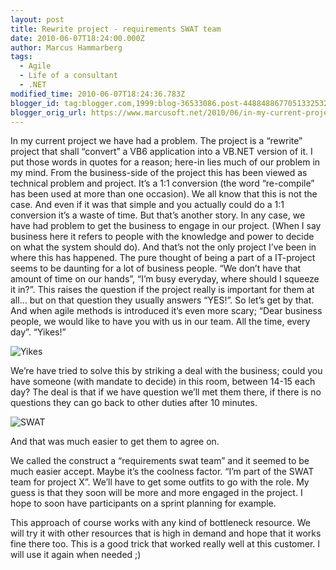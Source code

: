 ```yaml
---
layout: post
title: Rewrite project - requirements SWAT team
date: 2010-06-07T18:24:00.000Z
author: Marcus Hammarberg
tags:
  - Agile
  - Life of a consultant
  - .NET
modified_time: 2010-06-07T18:24:36.783Z
blogger_id: tag:blogger.com,1999:blog-36533086.post-4488488677051332532
blogger_orig_url: https://www.marcusoft.net/2010/06/in-my-current-project-we-have-had.html
---
```


In my current project we have had a problem. The project is a “rewrite” project that shall “convert” a VB6 application into a VB.NET version of it. I put those words in quotes for a reason; here-in lies much of our problem in my mind. From the business-side of the project this has been viewed as technical problem and project. It’s a 1:1 conversion (the word “re-compile” has been used at more than one occasion). We all know that this is not the case. And even if it was that simple and you actually could do a 1:1 conversion it’s a waste of time.  But that’s another story. In any case, we have had problem to get the business to engage in our project. (When I say business here it refers to people with the knowledge and power to decide on what the system should do). And that’s not the only project I’ve been in where this has happened. The pure thought of being a part of a IT-project seems to be daunting for a lot of business people. “We don’t have that amount of time on our hands”, “I’m busy everyday, where should I squeeze it in?”. This raises the question if the project really is important for them at all… but on that question they usually answers “YES!”. So let’s get by that. And when agile methods is introduced it’s even more scary; “Dear business people, we would like to have you with us in our team. All the time, every day”. “Yikes!”

![Yikes](http://www.cardsonque.com/cards/Yikes.jpg)

We’re have tried to solve this by striking a deal with the business; could you have someone (with mandate to decide) in this room, between 14-15 each day? The deal is that if we have question we’ll met them there, if there is no questions they can go back to other duties after 10 minutes.

![SWAT](http://www.nexternal.com/armynavy/images/SWAT-Halloween-Costume1.gif)

And that was much easier to get them to agree on.

We called the construct a “requirements swat team” and it seemed to be much easier accept. Maybe it’s the coolness factor. “I’m part of the SWAT team for project X”. We’ll have to get  some outfits to go with the role. My guess is that they soon will be more and more engaged in the project. I hope to soon have participants on a sprint planning for example.

This approach of course works with any kind of bottleneck resource. We will try it with other resources that is high in demand and hope that it works fine there too. This is a good trick that worked really well at this customer. I will use it again when needed ;)
